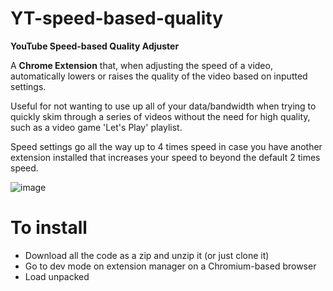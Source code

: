 # YT-speed-based-quality
**YouTube Speed-based Quality Adjuster**

A **Chrome Extension** that, when adjusting the speed of a video, automatically lowers or raises the quality of the video based on inputted settings.

Useful for not wanting to use up all of your data/bandwidth when trying to quickly skim through a series of videos without the need for high quality, such as a video game 'Let's Play' playlist. 

Speed settings go all the way up to 4 times speed in case you have another extension installed that increases your speed to beyond the default 2 times speed.

![image](https://github.com/Googolplexic/YT-speed-based-quality/assets/52732344/5ee09bbe-f084-4d35-b40e-4f84d1711a87)

# To install 
- Download all the code as a zip and unzip it (or just clone it)
- Go to dev mode on extension manager on a Chromium-based browser
- Load unpacked
